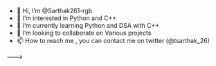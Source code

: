- 👋 Hi, I’m @Sarthak261-rgb
- 👀 I’m interested in Python and C++
- 🌱 I’m currently learning Python and DSA with C++
- 💞️ I’m looking to collaborate on Various projects
- 📫 How to reach me , you can contact me on twitter (@tsarthak_26)

--->
